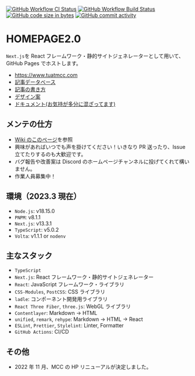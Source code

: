 [![GitHub Workflow CI Status](https://img.shields.io/github/actions/workflow/status/tuatmcc/homepage2.0/ci.yml?branch=develop&label=ci&style=flat-square)](https://github.com/tuatmcc/homepage2.0/actions/workflows/ci.yml)
[![GitHub Workflow Build Status](https://img.shields.io/github/actions/workflow/status/tuatmcc/homepage2.0/nextjs.yml?branch=main&style=flat-square)](https://github.com/tuatmcc/homepage2.0/actions/workflows/nextjs.yml)
[![GitHub code size in bytes](https://img.shields.io/github/languages/code-size/tuatmcc/homepage2.0?style=flat-square)](https://github.com/tuatmcc/homepage2.0)
[![GitHub commit activity](https://img.shields.io/github/commit-activity/m/tuatmcc/homepage2.0?style=flat-square)](https://github.com/tuatmcc/homepage2.0/commits)

# HOMEPAGE2.0

`Next.js`を React フレームワーク・静的サイトジェネレーターとして用いて、GitHub Pages でホストします。

- <https://www.tuatmcc.com>
- [記事データベース](https://github.com/tuatmcc/hp-md-content)
- [記事の書き方](https://www.tuatmcc.com/blog/2023-01-adding-articles)
- [デザイン案](https://www.figma.com/file/XTfW4NDafbsoMBCu5lNGkr/MCC-HOME-PAGE?node-id=0%3A1&t=F2uR5Q5TRy6jUzh3-1)
- [ドキュメント(お気持が多分に混ざってます)](https://github.com/tuatmcc/homepage2.0/wiki)

## メンテの仕方

- [Wiki のこのページ](https://github.com/tuatmcc/homepage2.0/wiki/%E9%96%8B%E7%99%BA%E6%89%8B%E9%A0%86)を参照
- 興味があればいつでも声を掛けてください！いきなり PR 送ったり、Issue 立てたりするのも大歓迎です。
- バグ報告や改善案は Discord のホームページチャンネルに投げてくれて構いません。
- 作業人員募集中！

## 環境（2023.3 現在）

- `Node.js`: v18.15.0
- `PNPM`: v8.1.1
- `Next.js`: v13.3.1
- `TypeScript`: v5.0.2
- `Volta`: v1.1.1 or `nodenv`

## 主なスタック

- `TypeScript`
- `Next.js`: React フレームワーク・静的サイトジェネレーター
- `React`: JavaScript フレームワーク・ライブラリ
- `CSS-Modules`, `PostCSS`: CSS ライブラリ
- `ladle`: コンポーネント開発用ライブラリ
- `React Three Fiber`, `three.js`: WebGL ライブラリ
- `Contentlayer`: Markdown -> HTML
- `unified`, `remark`, `rehype`: Markdown -> HTML -> React
- `ESLint`, `Prettier`, `Stylelint`: Linter, Formatter
- `GitHub Actions`: CI/CD

## その他

- 2022 年 11 月、MCC の HP リニューアルが決定しました。
